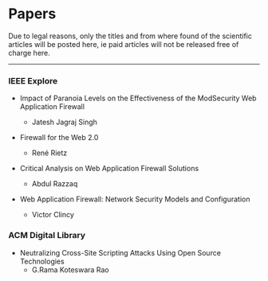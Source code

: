 # Papers

Due to legal reasons, only the titles and from where found of the scientific articles will be posted here, ie paid articles will not be released free of charge here.

---

### IEEE Explore

-  Impact of Paranoia Levels on the Effectiveness of the ModSecurity Web Application Firewall 
    - Jatesh Jagraj Singh

- Firewall for the Web 2.0
    - René Rietz

- Critical Analysis on Web Application Firewall Solutions
    - Abdul Razzaq

- Web Application Firewall: Network Security Models and Configuration
    - Victor Clincy

### ACM Digital Library

- Neutralizing Cross-Site Scripting Attacks Using Open Source Technologies
    - G.Rama Koteswara Rao